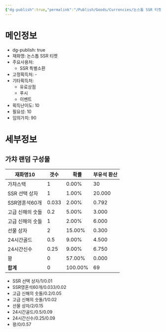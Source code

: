 ```yaml
---
{"dg-publish":true,"permalink":"/Publish/Goods/Currencies/논스톱 SSR 티켓/"}
---
```



<span><span><h1 data-heading="메인정보" dir="auto">메인정보</h1></span></span><p><ul class="dataview dataview-ul dataview-result-object-ul"><li class="dataview dataview-li dataview-result-object-li">dg-publish: <span>true</span></li><li class="dataview dataview-li dataview-result-object-li">재화명: <span>논스톱 SSR 티켓</span></li><li class="dataview dataview-li dataview-result-object-li">주요사용처: <ul class="dataview dataview-ul dataview-result-list-ul"><li class="dataview-result-list-li"><span>SSR 특별소환</span></li></ul></li><li class="dataview dataview-li dataview-result-object-li">고정획득처: <span>-</span></li><li class="dataview dataview-li dataview-result-object-li">기타획득처: <ul class="dataview dataview-ul dataview-result-list-ul"><li class="dataview-result-list-li"><span>유료상점</span></li><li class="dataview-result-list-li"><span>푸시</span></li><li class="dataview-result-list-li"><span>이벤트</span></li></ul></li><li class="dataview dataview-li dataview-result-object-li">획득난이도: <span>10</span></li><li class="dataview dataview-li dataview-result-object-li">필요성: <span>10</span></li><li class="dataview dataview-li dataview-result-object-li">임의가치: <span>90</span></li></ul></p><span><span><h1 data-heading="세부정보" dir="auto">세부정보</h1></span></span>


## 가챠 랜덤 구성물
<div><table class="dataview table-view-table"><thead class="table-view-thead"><tr class="table-view-tr-header"><th class="table-view-th"><span>재화명</span><span class="dataview small-text">10</span></th><th class="table-view-th"><span>갯수</span></th><th class="table-view-th"><span>확률</span></th><th class="table-view-th"><span>부유석 환산</span></th></tr></thead><tbody class="table-view-tbody"><tr><td><span>가챠스택</span></td><td>1</td><td><span>0.00%</span></td><td>30</td></tr><tr><td><span>SSR 선택 상자</span></td><td><span>1</span></td><td><span>1.00%</span></td><td><span>20.000</span></td></tr><tr><td><span>SSR영혼석60개</span></td><td><span>0.033</span></td><td><span>2.00%</span></td><td><span>0.792</span></td></tr><tr><td><span>고급 신해의 숫돌</span></td><td><span>0.2</span></td><td><span>5.00%</span></td><td><span>3.000</span></td></tr><tr><td><span>고급 신해의 숫돌</span></td><td><span>1</span></td><td><span>2.00%</span></td><td><span>6.000</span></td></tr><tr><td><span>선물 상자</span></td><td><span>2</span></td><td><span>15.00%</span></td><td><span>0.300</span></td></tr><tr><td><span>24시간골드</span></td><td><span>0.5</span></td><td><span>9.00%</span></td><td><span>4.500</span></td></tr><tr><td><span>24시간신수</span></td><td><span>0.25</span></td><td><span>9.00%</span></td><td><span>6.750</span></td></tr><tr><td><span>꽝</span></td><td><span>0</span></td><td><span>57.00%</span></td><td><span>0.000</span></td></tr><tr><td><span><strong>합계</strong></span></td><td>0</td><td><span>100.00%</span></td><td>69</td></tr></tbody></table></div>

- SSR 선택 상자/1/0.01
- SSR영혼석60개/0.033/0.02
- 고급 신해의 숫돌/0.2/0.05
- 고급 신해의 숫돌/1/0.02
- 선물 상자/2/0.15
- 24시간골드/0.5/0.09
- 24시간신수/0.25/0.09
- 꽝/0/0.57


